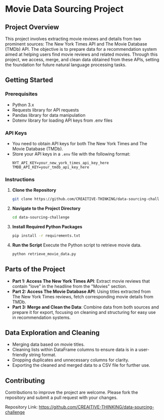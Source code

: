 
# Movie Data Sourcing Project

## Project Overview
This project involves extracting movie reviews and details from two prominent sources: The New York Times API and The Movie Database (TMDb) API. The objective is to prepare data for a recommendation system aimed at helping users find movie reviews and related movies. Through this project, we access, merge, and clean data obtained from these APIs, setting the foundation for future natural language processing tasks.

## Getting Started

### Prerequisites
- Python 3.x
- Requests library for API requests
- Pandas library for data manipulation
- Dotenv library for loading API keys from .env files

### API Keys
- You need to obtain API keys for both The New York Times and The Movie Database (TMDb).
- Store your API keys in a `.env` file with the following format:
  ```plaintext
  NYT_API_KEY=your_new_york_times_api_key_here
  TMDB_API_KEY=your_tmdb_api_key_here
  ```

### Instructions

1. **Clone the Repository**
   ```bash
   git clone https://github.com/CREAITIVE-THINKING/data-sourcing-challenge.git
   ```

2. **Navigate to the Project Directory**
   ```bash
   cd data-sourcing-challenge
   ```

3. **Install Required Python Packages**
   ```bash
   pip install -r requirements.txt
   ```

4. **Run the Script**
   Execute the Python script to retrieve movie data.
   ```bash
   python retrieve_movie_data.py
   ```

## Parts of the Project

- **Part 1: Access The New York Times API**: Extract movie reviews that contain "love" in the headline from the "Movies" section.
- **Part 2: Access The Movie Database API**: Using titles extracted from The New York Times reviews, fetch corresponding movie details from TMDb.
- **Part 3: Merge and Clean the Data**: Combine data from both sources and prepare it for export, focusing on cleaning and structuring for easy use in recommendation systems.

## Data Exploration and Cleaning
- Merging data based on movie titles.
- Cleaning lists within DataFrame columns to ensure data is in a user-friendly string format.
- Dropping duplicates and unnecessary columns for clarity.
- Exporting the cleaned and merged data to a CSV file for further use.

## Contributing
Contributions to improve the project are welcome. Please fork the repository and submit a pull request with your changes.

Repository Link: https://github.com/CREAITIVE-THINKING/data-sourcing-challenge
